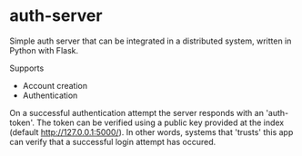 # auth-server
Simple auth server that can be integrated in a distributed system, written in Python with Flask.

Supports
  - Account creation
  - Authentication 
  
 On a successful authentication attempt the server responds with an 'auth-token'.
 The token can be verified using a public key provided at the index (default http://127.0.0.1:5000/).
 In other words, systems that 'trusts' this app can verify that a successful login attempt has occured.
 
